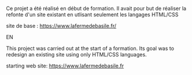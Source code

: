 Ce projet a été réalisé en début de formation. Il avait pour but de réaliser la refonte d'un site existant en utlisant seulement les langages HTML/CSS

site de base : https://www.lafermedebasile.fr/

EN

This project was carried out at the start of a formation. Its goal was to redesign an existing site using only HTML/CSS languages.

starting web site: https://www.lafermedebasile.fr
